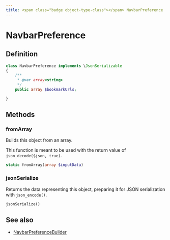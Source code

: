 ```yaml
---
title: <span class="badge object-type-class"></span> NavbarPreference
---
```

# <span class="badge object-type-class"></span> NavbarPreference

## Definition

```php
class NavbarPreference implements \JsonSerializable
{
    /**
     * @var array<string>
     */
    public array $bookmarkUrls;

}
```
## Methods

### <span class="badge object-method"></span> fromArray

Builds this object from an array.

This function is meant to be used with the return value of `json_decode($json, true)`.

```php
static fromArray(array $inputData)
```

### <span class="badge object-method"></span> jsonSerialize

Returns the data representing this object, preparing it for JSON serialization with `json_encode()`.

```php
jsonSerialize()
```

## See also

 * <span class="badge builder"></span> [NavbarPreferenceBuilder](./builder-NavbarPreferenceBuilder.md)
